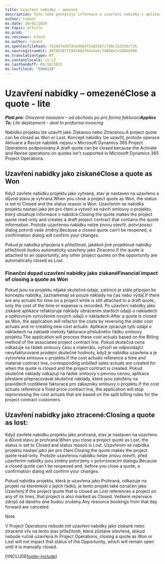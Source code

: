 ```yaml
---
title: Uzavření nabídky – omezené
description: Toto téma poskytuje informace o uzavření nabídky v aplikaci Project Operations.
author: rumant
ms.date: 10/01/2020
ms.topic: article
ms.prod: ''
ms.reviewer: kfend
ms.author: rumant
ms.openlocfilehash: 75345fed57dcbdb84f2a82587c7d0c152530c72b
ms.sourcegitcommit: 40f68387f594180af64a5e5c748b6efa188bd300
ms.translationtype: HT
ms.contentlocale: cs-CZ
ms.lasthandoff: 05/10/2021
ms.locfileid: "5994128"
---
```

# <a name="close-a-quote---lite"></a><span data-ttu-id="0a052-103">Uzavření nabídky – omezené</span><span class="sxs-lookup"><span data-stu-id="0a052-103">Close a quote - lite</span></span>

<span data-ttu-id="0a052-104">_**Platí pro:** Omezené nasazení – od obchodu po pro forma fakturaci_</span><span class="sxs-lookup"><span data-stu-id="0a052-104">_**Applies To:** Lite deployment - deal to proforma invoicing_</span></span>

<span data-ttu-id="0a052-105">Nabídku projektu lze uzavřít jako Získanou nebo Ztracenou.</span><span class="sxs-lookup"><span data-stu-id="0a052-105">A project quote can be closed as Won or Lost.</span></span> <span data-ttu-id="0a052-106">Koncept nabídky lze uzavřít, protože operace Aktivace a Revize nabídek nejsou v Microsoft Dynamics 365 Project Operations podporovány.</span><span class="sxs-lookup"><span data-stu-id="0a052-106">A draft quote can be closed because the Activate and Revise operations on quotes isn't supported in Microsoft Dynamics 365 Project Operations.</span></span>

## <a name="close-a-quote-as-won"></a><span data-ttu-id="0a052-107">Uzavření nabídky jako získané</span><span class="sxs-lookup"><span data-stu-id="0a052-107">Close a quote as Won</span></span>

<span data-ttu-id="0a052-108">Když zavřete nabídku projektu jako vyhraná, stav je nastaven na uzavřeno a důvod stavu je vyhraná.</span><span class="sxs-lookup"><span data-stu-id="0a052-108">When you close a project quote as Won, the status is set to Closed and the status reason is Won.</span></span> <span data-ttu-id="0a052-109">Uzavřením se nabídka projektu nastaví jako jen pro čtení a vytvoří se návrh smlouvy o projektu, který obsahuje informace o nabídce.</span><span class="sxs-lookup"><span data-stu-id="0a052-109">Closing the quote makes the project quote read-only and creates a draft project contract that contains the quote information.</span></span> <span data-ttu-id="0a052-110">Protože uzavřenou nabídku nelze znovu otevřít, potvrzovací dialog potvrdí vaše změny.</span><span class="sxs-lookup"><span data-stu-id="0a052-110">Because a closed quote can't be reopened, a confirmation dialog will confirm your changes.</span></span>

<span data-ttu-id="0a052-111">Pokud je nabídka připojena k příležitosti, jakékoli jiné projektové nabídky příležitosti budou automaticky uzavřeny jako Ztraceno.</span><span class="sxs-lookup"><span data-stu-id="0a052-111">If the quote is attached to an opportunity, any other project quotes on the opportunity are automatically closed as Lost.</span></span>

### <a name="financial-impact-of-closing-a-quote-as-won"></a><span data-ttu-id="0a052-112">Finanční dopad uzavření nabídky jako získané</span><span class="sxs-lookup"><span data-stu-id="0a052-112">Financial impact of closing a quote as Won</span></span>

<span data-ttu-id="0a052-113">Pokud jsou na projektu nějaké skutečné údaje, zatímco je stále připojen ke konceptu nabídky, zaznamenají se pouze náklady na čas nebo výdaj.</span><span class="sxs-lookup"><span data-stu-id="0a052-113">If there are any actuals for time on a project while is still attached to a draft quote, only the cost of the time or expense is recorded.</span></span> <span data-ttu-id="0a052-114">Po uzavření nabídky jako získané aplikace refaktoruje náklady obrácením starších údajů o nákladech a opětovným vytvořením nových údajů o nákladech.</span><span class="sxs-lookup"><span data-stu-id="0a052-114">After a quote is closed as Won, the application will refactor the costs by reversing the older cost actuals and re-creating new cost actuals.</span></span> <span data-ttu-id="0a052-115">Aplikace zpracuje tyto údaje o nákladech na základě metody fakturace příslušného řádku smlouvy projektu.</span><span class="sxs-lookup"><span data-stu-id="0a052-115">The application will process these cost actuals based on the Billing method of the associated project contract line.</span></span> <span data-ttu-id="0a052-116">Pokud skutečná cena odkazuje na řádek smlouvy času a materiálu, vytvoří se odpovídající nevyfakturované prodejní skutečné hodnoty, když je nabídka uzavřena a je vytvořena smlouva o projektu.</span><span class="sxs-lookup"><span data-stu-id="0a052-116">If the cost actuals reference a time and material contract line, corresponding unbilled sales actuals are created for when the quote is closed and the project contract is created.</span></span> <span data-ttu-id="0a052-117">Pokud skutečné náklady odkazují na řádek smlouvy s pevnou cenou, aplikace přestane přepracovávat skutečné náklady, které jsou založeny na pravidlech rozdělené fakturace pro zákazníky smlouvy o projektu.</span><span class="sxs-lookup"><span data-stu-id="0a052-117">If the cost actuals reference a fixed price contract line, the application will stop reprocessing the cost actuals that are based on the split billing rules for the project contract customers.</span></span>

## <a name="closing-a-quote-as-lost"></a><span data-ttu-id="0a052-118">Uzavření nabídky jako ztracené:</span><span class="sxs-lookup"><span data-stu-id="0a052-118">Closing a quote as lost:</span></span>

<span data-ttu-id="0a052-119">Když zavřete nabídku projektu jako prohraná, stav je nastaven na uzavřeno a důvod stavu je prohraná.</span><span class="sxs-lookup"><span data-stu-id="0a052-119">When you close a project quote as Lost, the status is set to Closed and status reason is Lost.</span></span> <span data-ttu-id="0a052-120">Uzavřením se nabídka projektu nastaví jako jen pro čtení.</span><span class="sxs-lookup"><span data-stu-id="0a052-120">Closing the quote makes the project quote read-only.</span></span> <span data-ttu-id="0a052-121">Protože uzavřenou nabídku nelze znovu otevřít, před uzavřením nabídky jsou změny potvrzeny v potvrzovacím dialogu.</span><span class="sxs-lookup"><span data-stu-id="0a052-121">Because a closed quote can't be reopened and, before you close a quote, a confirmation dialog will confirm your changes.</span></span>

<span data-ttu-id="0a052-122">Pokud nabídka projektu, která je uzavřena jako Prohraná, odkazuje na projekt na kterémkoli z jejích řádků, je tento projekt také označen jako Uzavřený.</span><span class="sxs-lookup"><span data-stu-id="0a052-122">If the project quote that is closed as Lost references a project on any of its lines, that project is also marked as Closed.</span></span> <span data-ttu-id="0a052-123">Veškeré rezervace zdrojů od daného dne budou zrušeny.</span><span class="sxs-lookup"><span data-stu-id="0a052-123">Any resource bookings from that day forward are canceled.</span></span>

> [!NOTE]
> <span data-ttu-id="0a052-124">V Project Operations nebude mít uzavření nabídky jako získané nebo ztracené vliv na tento stav příležitosti, která zůstane otevřená, dokud nebude ručně uzavřena.</span><span class="sxs-lookup"><span data-stu-id="0a052-124">In Project Operations, closing a quote as Won or Lost will not impact that status of the Opportunity, which will remain open until it is manually closed.</span></span>


[!INCLUDE[footer-include](../../includes/footer-banner.md)]